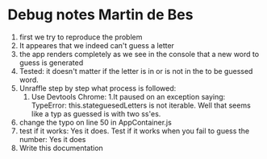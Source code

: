 # Debug notes Martin de Bes

1. first we try to reproduce the problem
2. It appeares that we indeed can't guess a letter
3. the app renders completely as we see in the console that a new word to guess is generated
4. Tested: it doesn't matter if the letter is in or is not in the to be guessed word.
5. Unraffle step by step what process is followed:
   1. Use Devtools Chrome:
      1.It paused on an exception saying: TypeError: this.stateguesedLetters is not iterable. Well that seems like a typ as guessed is with two ss'es.
6. change the typo on line 50 in AppContainer.js
7. test if it works: Yes it does. Test if it works when you fail to guess the number: Yes it does
8. Write this documentation
